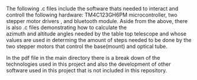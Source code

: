 The following .c files include the software thats needed to interact and controll the following hardware: TM4C123GH6PM 
microcontroller, two stepper motor drivers , and bluetooth module.
Aside from the above, there is also  .c files demonstrating how to calculate the  
azimuth and altitude angles needed by the table top telescope and whose values are used in determing the amount of steps needed to
be done by the two stepper motors that control the base(mount) and optical tube.

In the pdf file in the main directory there is a break down of the technologies used in this project and also the development
of other software used in this project that is not included in this repository.
